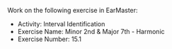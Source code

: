Work on the following exercise in EarMaster:
- Activity: Interval Identification
- Exercise Name: Minor 2nd & Major 7th - Harmonic
- Exercise Number: 15.1
